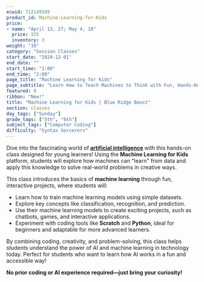 ```yaml
---
ecwid: 712149309
product_id: Machine-Learning-for-Kids
price:
- name: "April 13, 27; May 4, 18"
  price: 155
  inventory: 3
weight: "10"
category: "Session Classes"
start_date: "2024-12-01"
end_date: ""
start_time: "1:00"
end_time: "2:00"
page_title: "Machine Learning for Kids"
page_subtitle: "Learn How to Teach Machines to Think with Fun, Hands-On Projects!"
featured: 0
ribbon: "New!"
title: "Machine Learning for Kids | Blue Ridge Boost"
section: classes
day_tags: ["Sunday"]
grade_tags: ["5th", "6th"]
subject_tags: ["Computer Coding"]
difficulty: "Syntax Sorcerers"
---
```

<p>Dive into the fascinating world of<strong> <u>artificial intelligence</u> </strong>with this hands-on class designed for young learners! Using the <strong>Machine Learning for Kids</strong> platform, students will explore how machines can "learn" from data and apply this knowledge to solve real-world problems in creative ways.</p><p>This class introduces the basics of <strong>machine learning</strong> through fun, interactive projects, where students will:</p> <ul> <li>Learn how to train machine learning models using simple datasets.</li> <li>Explore key concepts like classification, recognition, and prediction.</li> <li>Use their machine learning models to create exciting projects, such as chatbots, games, and interactive applications.</li> <li>Experiment with coding tools like <strong>Scratch</strong> and <strong>Python</strong>, ideal for beginners and adaptable for more advanced learners.</li> </ul> <p>By combining coding, creativity, and problem-solving, this class helps students understand the power of AI and machine learning in technology today. Perfect for students who want to learn how AI works in a fun and accessible way!</p><p><strong>No prior coding or AI experience required—just bring your curiosity!</strong></p>
